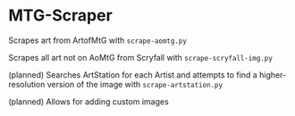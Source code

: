# MTG-Scraper

Scrapes art from ArtofMtG with `scrape-aomtg.py`

Scrapes all art not on AoMtG from Scryfall with `scrape-scryfall-img.py`

(planned) Searches ArtStation for each Artist and attempts to find a higher-resolution version of the image with `scrape-artstation.py`

(planned) Allows for adding custom images